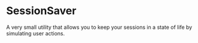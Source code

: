 # SessionSaver
A very small utility that allows you to keep your sessions in a state of life by simulating user actions.
